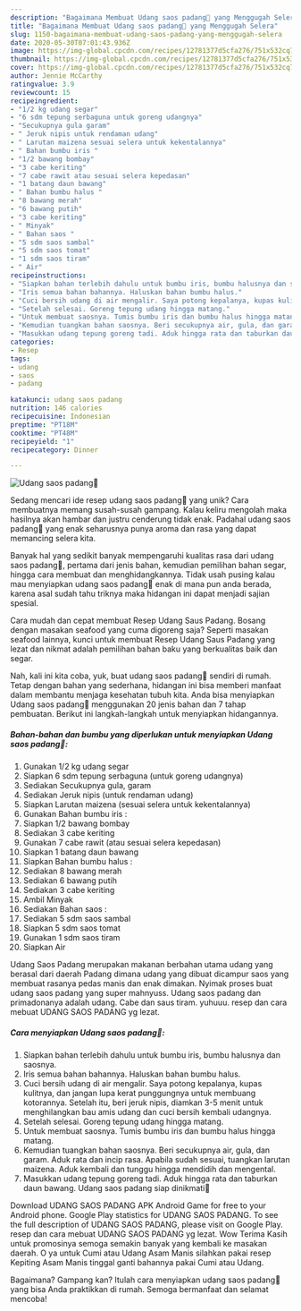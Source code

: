 ```yaml
---
description: "Bagaimana Membuat Udang saos padang🍤 yang Menggugah Selera"
title: "Bagaimana Membuat Udang saos padang🍤 yang Menggugah Selera"
slug: 1150-bagaimana-membuat-udang-saos-padang-yang-menggugah-selera
date: 2020-05-30T07:01:43.936Z
image: https://img-global.cpcdn.com/recipes/12781377d5cfa276/751x532cq70/udang-saos-padang🍤-foto-resep-utama.jpg
thumbnail: https://img-global.cpcdn.com/recipes/12781377d5cfa276/751x532cq70/udang-saos-padang🍤-foto-resep-utama.jpg
cover: https://img-global.cpcdn.com/recipes/12781377d5cfa276/751x532cq70/udang-saos-padang🍤-foto-resep-utama.jpg
author: Jennie McCarthy
ratingvalue: 3.9
reviewcount: 15
recipeingredient:
- "1/2 kg udang segar"
- "6 sdm tepung serbaguna untuk goreng udangnya"
- "Secukupnya gula garam"
- " Jeruk nipis untuk rendaman udang"
- " Larutan maizena sesuai selera untuk kekentalannya"
- " Bahan bumbu iris "
- "1/2 bawang bombay"
- "3 cabe keriting"
- "7 cabe rawit atau sesuai selera kepedasan"
- "1 batang daun bawang"
- " Bahan bumbu halus "
- "8 bawang merah"
- "6 bawang putih"
- "3 cabe keriting"
- " Minyak"
- " Bahan saos "
- "5 sdm saos sambal"
- "5 sdm saos tomat"
- "1 sdm saos tiram"
- " Air"
recipeinstructions:
- "Siapkan bahan terlebih dahulu untuk bumbu iris, bumbu halusnya dan saosnya."
- "Iris semua bahan bahannya. Haluskan bahan bumbu halus."
- "Cuci bersih udang di air mengalir. Saya potong kepalanya, kupas kulitnya, dan jangan lupa kerat punggungnya untuk membuang kotorannya. Setelah itu, beri jeruk nipis, diamkan 3-5 menit untuk menghilangkan bau amis udang dan cuci bersih kembali udangnya."
- "Setelah selesai. Goreng tepung udang hingga matang."
- "Untuk membuat saosnya. Tumis bumbu iris dan bumbu halus hingga matang."
- "Kemudian tuangkan bahan saosnya. Beri secukupnya air, gula, dan garam. Aduk rata dan incip rasa. Apabila sudah sesuai, tuangkan larutan maizena. Aduk kembali dan tunggu hingga mendidih dan mengental."
- "Masukkan udang tepung goreng tadi. Aduk hingga rata dan taburkan daun bawang. Udang saos padang siap dinikmati🤗"
categories:
- Resep
tags:
- udang
- saos
- padang

katakunci: udang saos padang 
nutrition: 146 calories
recipecuisine: Indonesian
preptime: "PT18M"
cooktime: "PT48M"
recipeyield: "1"
recipecategory: Dinner

---
```



![Udang saos padang🍤](https://img-global.cpcdn.com/recipes/12781377d5cfa276/751x532cq70/udang-saos-padang🍤-foto-resep-utama.jpg)

Sedang mencari ide resep udang saos padang🍤 yang unik? Cara membuatnya memang susah-susah gampang. Kalau keliru mengolah maka hasilnya akan hambar dan justru cenderung tidak enak. Padahal udang saos padang🍤 yang enak seharusnya punya aroma dan rasa yang dapat memancing selera kita.

Banyak hal yang sedikit banyak mempengaruhi kualitas rasa dari udang saos padang🍤, pertama dari jenis bahan, kemudian pemilihan bahan segar, hingga cara membuat dan menghidangkannya. Tidak usah pusing kalau mau menyiapkan udang saos padang🍤 enak di mana pun anda berada, karena asal sudah tahu triknya maka hidangan ini dapat menjadi sajian spesial.

Cara mudah dan cepat membuat Resep Udang Saus Padang. Bosang dengan masakan seafood yang cuma digoreng saja? Seperti masakan seafood lainnya, kunci untuk membuat Resep Udang Saus Padang yang lezat dan nikmat adalah pemilihan bahan baku yang berkualitas baik dan segar.


Nah, kali ini kita coba, yuk, buat udang saos padang🍤 sendiri di rumah. Tetap dengan bahan yang sederhana, hidangan ini bisa memberi manfaat dalam membantu menjaga kesehatan tubuh kita. Anda bisa menyiapkan Udang saos padang🍤 menggunakan 20 jenis bahan dan 7 tahap pembuatan. Berikut ini langkah-langkah untuk menyiapkan hidangannya.

<!--inarticleads1-->

##### Bahan-bahan dan bumbu yang diperlukan untuk menyiapkan Udang saos padang🍤:

1. Gunakan 1/2 kg udang segar
1. Siapkan 6 sdm tepung serbaguna (untuk goreng udangnya)
1. Sediakan Secukupnya gula, garam
1. Sediakan  Jeruk nipis (untuk rendaman udang)
1. Siapkan  Larutan maizena (sesuai selera untuk kekentalannya)
1. Gunakan  Bahan bumbu iris :
1. Siapkan 1/2 bawang bombay
1. Sediakan 3 cabe keriting
1. Gunakan 7 cabe rawit (atau sesuai selera kepedasan)
1. Siapkan 1 batang daun bawang
1. Siapkan  Bahan bumbu halus :
1. Sediakan 8 bawang merah
1. Sediakan 6 bawang putih
1. Sediakan 3 cabe keriting
1. Ambil  Minyak
1. Sediakan  Bahan saos :
1. Sediakan 5 sdm saos sambal
1. Siapkan 5 sdm saos tomat
1. Gunakan 1 sdm saos tiram
1. Siapkan  Air


Udang Saos Padang merupakan makanan berbahan utama udang yang berasal dari daerah Padang dimana udang yang dibuat dicampur saos yang membuat rasanya pedas manis dan enak dimakan. Nyimak proses buat udang saos padang yang super mahnyuss. Udang saos padang dan primadonanya adalah udang. Cabe dan saus tiram. yuhuuu. resep dan cara mebuat UDANG SAOS PADANG yg lezat. 

<!--inarticleads2-->

##### Cara menyiapkan Udang saos padang🍤:

1. Siapkan bahan terlebih dahulu untuk bumbu iris, bumbu halusnya dan saosnya.
1. Iris semua bahan bahannya. Haluskan bahan bumbu halus.
1. Cuci bersih udang di air mengalir. Saya potong kepalanya, kupas kulitnya, dan jangan lupa kerat punggungnya untuk membuang kotorannya. Setelah itu, beri jeruk nipis, diamkan 3-5 menit untuk menghilangkan bau amis udang dan cuci bersih kembali udangnya.
1. Setelah selesai. Goreng tepung udang hingga matang.
1. Untuk membuat saosnya. Tumis bumbu iris dan bumbu halus hingga matang.
1. Kemudian tuangkan bahan saosnya. Beri secukupnya air, gula, dan garam. Aduk rata dan incip rasa. Apabila sudah sesuai, tuangkan larutan maizena. Aduk kembali dan tunggu hingga mendidih dan mengental.
1. Masukkan udang tepung goreng tadi. Aduk hingga rata dan taburkan daun bawang. Udang saos padang siap dinikmati🤗


Download UDANG SAOS PADANG APK Android Game for free to your Android phone. Google Play statistics for UDANG SAOS PADANG. To see the full description of UDANG SAOS PADANG, please visit on Google Play. resep dan cara mebuat UDANG SAOS PADANG yg lezat. Wow Terima Kasih untuk promosinya semoga semakin banyak yang kembali ke masakan daerah. O ya untuk Cumi atau Udang Asam Manis silahkan pakai resep Kepiting Asam Manis tinggal ganti bahannya pakai Cumi atau Udang. 

Bagaimana? Gampang kan? Itulah cara menyiapkan udang saos padang🍤 yang bisa Anda praktikkan di rumah. Semoga bermanfaat dan selamat mencoba!
